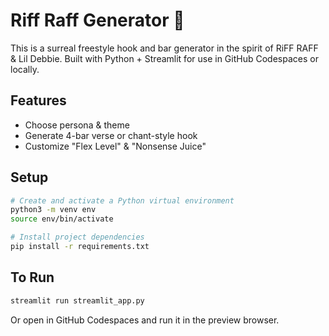 # Riff Raff Generator 🎤

This is a surreal freestyle hook and bar generator in the spirit of RiFF RAFF & Lil Debbie.
Built with Python + Streamlit for use in GitHub Codespaces or locally.

## Features

- Choose persona & theme
- Generate 4-bar verse or chant-style hook
- Customize "Flex Level" & "Nonsense Juice"

## Setup

```bash
# Create and activate a Python virtual environment
python3 -m venv env
source env/bin/activate

# Install project dependencies
pip install -r requirements.txt
```

## To Run

```bash
streamlit run streamlit_app.py
```

Or open in GitHub Codespaces and run it in the preview browser.
